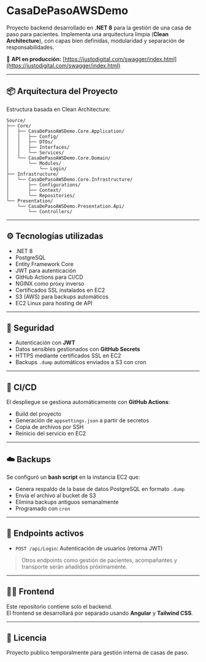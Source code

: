 # CasaDePasoAWSDemo

Proyecto backend desarrollado en **.NET 8** para la gestión de una casa de paso para pacientes. Implementa una arquitectura limpia (**Clean Architecture**), con capas bien definidas, modularidad y separación de responsabilidades.

🔗 **API en producción:** [https://justodigital.com/swagger/index.html](https://justodigital.com/swagger/index.html)

---

## 📦 Arquitectura del Proyecto

Estructura basada en Clean Architecture:

```
Source/
├── Core/
│   ├── CasaDePasoAWSDemo.Core.Application/
│   │   ├── Config/
│   │   ├── DTOs/
│   │   ├── Interfaces/
│   │   └── Services/
│   └── CasaDePasoAWSDemo.Core.Domain/
│       └── Modules/
│           └── Login/
├── Infrastructure/
│   └── CasaDePasoAWSDemo.Core.Infrastructure/
│       ├── Configurations/
│       ├── Context/
│       └── Repositories/
└── Presentation/
    └── CasaDePasoAWSDemo.Presentation.Api/
        └── Controllers/
```

---

## ⚙️ Tecnologías utilizadas

- .NET 8
- PostgreSQL
- Entity Framework Core
- JWT para autenticación
- GitHub Actions para CI/CD
- NGINX como proxy inverso
- Certificados SSL instalados en EC2
- S3 (AWS) para backups automáticos
- EC2 Linux para hosting de API

---

## 🔐 Seguridad

- Autenticación con **JWT**
- Datos sensibles gestionados con **GitHub Secrets**
- HTTPS mediante certificados SSL en EC2
- Backups `.dump` automáticos enviados a S3 con cron

---

## 🚀 CI/CD

El despliegue se gestiona automáticamente con **GitHub Actions**:

- Build del proyecto
- Generación de `appsettings.json` a partir de secretos
- Copia de archivos por SSH
- Reinicio del servicio en EC2

---

## ☁️ Backups

Se configuró un **bash script** en la instancia EC2 que:

- Genera respaldo de la base de datos PostgreSQL en formato `.dump`
- Envía el archivo al bucket de S3
- Elimina backups antiguos semanalmente
- Programado con `cron`

---

## 🔧 Endpoints activos

- `POST /api/Login`: Autenticación de usuarios (retorna JWT)

> Otros endpoints como gestión de pacientes, acompañantes y transporte serán añadidos próximamente.

---

## 🧑‍🎨 Frontend

Este repositorio contiene solo el backend.  
El frontend se desarrollará por separado usando **Angular** y **Tailwind CSS**.

---

## 📄 Licencia

Proyecto publico temporalmente para gestión interna de casas de paso.
